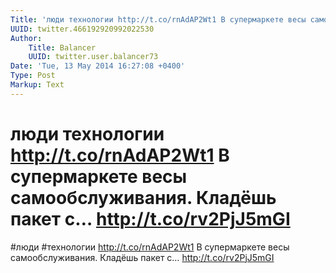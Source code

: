 ```yaml
---
Title: 'люди технологии http://t.co/rnAdAP2Wt1 В супермаркете весы самообслуживания. Кладёшь пакет с… http://t.co/rv2PjJ5mGI'
UUID: twitter.466192920992022530
Author:
    Title: Balancer
    UUID: twitter.user.balancer73
Date: 'Tue, 13 May 2014 16:27:08 +0400'
Type: Post
Markup: Text
---
```


# люди технологии http://t.co/rnAdAP2Wt1 В супермаркете весы самообслуживания. Кладёшь пакет с… http://t.co/rv2PjJ5mGI

#люди #технологии http://t.co/rnAdAP2Wt1
В супермаркете весы самообслуживания. Кладёшь пакет с…
http://t.co/rv2PjJ5mGI